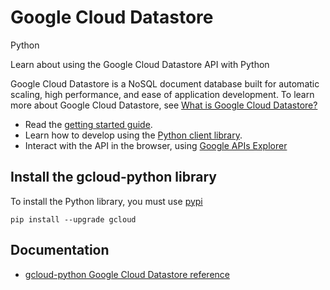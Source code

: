 # Google Cloud Datastore
Python

Learn about using the Google Cloud Datastore API with Python

Google Cloud Datastore is a NoSQL document database built for automatic scaling, high performance, and ease of application development. To learn more about Google Cloud Datastore, see [What is Google Cloud Datastore?](https://cloud.google.com/datastore/docs/concepts/overview)

* Read the [getting started guide](https://cloud.google.com/datastore/docs/quickstart).
* Learn how to develop using the [Python client library](https://github.com/GoogleCloudPlatform/gcloud-python).
* Interact with the API in the browser, using [Google APIs Explorer](https://developers.google.com/apis-explorer/#p/datastore/v1beta3/)

## Install the gcloud-python library
To install the Python library, you must use [pypi](https://pypi.python.org/pypi)

```
pip install --upgrade gcloud
```

## Documentation
* [gcloud-python Google Cloud Datastore reference](https://googlecloudplatform.github.io/gcloud-python/stable/)